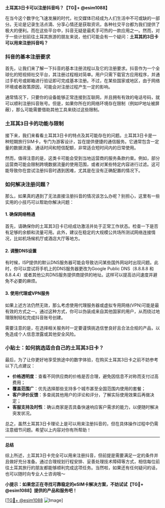 **土耳其3日卡可以注册抖音吗？【TG💪+ @esim1088】**

在当今这个数字化飞速发展的时代，社交媒体已经成为人们生活中不可或缺的一部分。无论是记录生活点滴、分享心情还是获取资讯，各种社交平台都为我们提供了极大的便利。而在这些平台中，抖音无疑是最炙手可热的一款应用之一。然而，对于一些计划前往土耳其旅游的朋友来说，他们可能会有一个疑问：**土耳其的3日卡可以用来注册抖音吗？**

### 抖音的基本注册要求

首先，让我们来了解一下抖音的基本注册流程以及它的注册要求。抖音作为一个全球化的短视频社交平台，其注册过程相对简单。用户只需下载官方应用程序，并通过手机号或邮箱进行验证即可完成基本注册。不过，在某些国家或地区，由于网络环境或者政策原因，可能会对注册过程产生一定的影响。

通常情况下，只要你的设备能够正常连接到互联网，并且拥有有效的电话号码，就可以顺利注册抖音账号。但是，如果你所在的网络环境存在限制（例如IP地址被屏蔽），那么可能需要借助其他工具来绕过这些限制。

### 土耳其3日卡的功能与限制

接下来，我们来看看土耳其3日卡的特点及其可能存在的问题。土耳其3日卡是一种短期旅行SIM卡，专门为游客设计，旨在提供便捷的通信服务。它通常包含一定量的数据流量、通话时间和短信配额，非常适合短时间内的日常使用。

然而，值得注意的是，这类卡可能会受到当地运营商的服务条款约束。例如，部分运营商可能会限制跨境数据流量的使用范围，或者对某些特定内容进行过滤。这可能导致你在尝试注册抖音时遇到困难，尤其是在没有正确配置的情况下。

### 如何解决注册问题？

那么，如果真的遇到了无法直接注册抖音的情况该怎么办呢？别担心，这里有一些实用的小技巧可以帮助你解决问题：

#### 1. 确保网络畅通
首先，请确保你的土耳其3日卡已经成功激活并处于正常工作状态。检查一下是否有足够的余额和流量可用。此外，建议在稳定的大规模公共场所测试网络连接情况，比如机场候机厅或酒店大厅等地方。

#### 2. 调整DNS设置
有时候，ISP提供的默认DNS服务器可能会导致访问某些国外网站时出现问题。此时，你可以尝试将手机上的DNS服务器更改为Google Public DNS（8.8.8.8 和 8.8.4.4）或者其他公共DNS服务提供商提供的地址。这样可以提高访问速度并避免不必要的麻烦。

#### 3. 使用代理或VPN服务
如果上述方法仍然无效，那么考虑使用代理服务器或虚拟专用网络(VPN)可能是最有效的方式之一。通过这种方式，你可以伪装成来自其他国家的用户，从而绕过地理限制轻松完成抖音账号创建。

需要注意的是，在选择相关服务时一定要谨慎挑选信誉良好且合法合规的产品，以免造成个人信息泄露或其他安全风险。

### 小贴士：如何挑选适合自己的土耳其3日卡？

最后，为了让你更好地享受旅途中的数字体验，在购买土耳其3日卡之前不妨参考以下几点建议：

- **价格透明度**：查看不同供应商的价格是否合理，避免因信息不对称而支付过高费用；
- **覆盖范围广**：优先选择那些支持多个城市甚至全国范围内使用的套餐；
- **客户评价反馈**：多查阅其他用户的评论和评分，了解实际使用效果后再做决定；
- **客服支持及时性**：确认商家是否具备快速响应客户需求的能力，以便随时解决突发状况。

总之，虽然土耳其3日卡理论上是可以用来注册抖音的，但在具体操作过程中仍需注意细节问题。希望以上内容对你有所帮助！

---

**总结**

综上所述，土耳其3日卡完全可以用来注册抖音，但前提是需要满足一定的条件并且做好充分准备。通过合理规划行程安排、妥善处理技术障碍等方式，相信每位前往土耳其旅行的朋友都能够顺利完成这项任务。当然啦，如果还有任何疑问的话，也可以随时向专业人士咨询哦～  

**小提示：如果您正在寻找可靠稳定的eSIM卡解决方案，不妨试试【TG💪+ @esim1088】提供的产品和服务吧！**  

[[TG💪+ @esim1088](https://t.me/s/esim1088) ![Image](https://i.postimg.cc/4NQfJmqS/Snipaste-2025-05-13-00-14-12.png)]